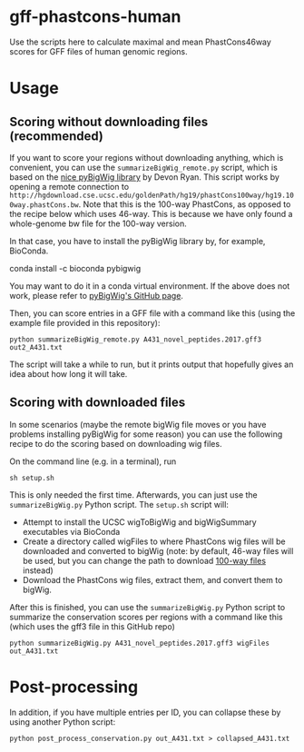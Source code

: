 # gff-phastcons-human
Use the scripts here to calculate maximal and mean PhastCons46way scores for GFF files of human genomic regions.

# Usage

## Scoring without downloading files (recommended)

If you want to score your regions without downloading anything, which is convenient, you can use the `summarizeBigWig_remote.py` script, which is based on the [nice pyBigWig library](https://github.com/dpryan79/pyBigWig) by Devon Ryan. This script works by opening a remote connection to `http://hgdownload.cse.ucsc.edu/goldenPath/hg19/phastCons100way/hg19.100way.phastCons.bw`. Note that this is the 100-way PhastCons, as opposed to the recipe below which uses 46-way. This is because we have only found a whole-genome bw file for the 100-way version.

In that case, you have to install the pyBigWig library by, for example, BioConda.

conda install -c bioconda pybigwig

You may want to do it in a conda virtual environment. If the above does not work, please refer to [pyBigWig's GitHub page](https://github.com/dpryan79/pyBigWig).

Then, you can score entries in a GFF file with a command like this (using the example file provided in this repository):

`python summarizeBigWig_remote.py A431_novel_peptides.2017.gff3 out2_A431.txt`

The script will take a while to run, but it prints output that hopefully gives an idea about how long it will take.

## Scoring with downloaded files

In some scenarios (maybe the remote bigWig file moves or you have problems installing pyBigWig for some reason) you can use the following recipe to do the scoring based on downloading wig files. 

On the command line (e.g. in a terminal), run

`sh setup.sh`

This is only needed the first time. Afterwards, you can just use the `summarizeBigWig.py` Python script. The `setup.sh` script will:

- Attempt to install the UCSC wigToBigWig and bigWigSummary executables via BioConda
- Create a directory called wigFiles to where PhastCons wig files will be downloaded and converted to bigWig (note: by default, 46-way files will be used, but you can change the path to download [100-way files](http://hgdownload.cse.ucsc.edu/goldenPath/hg19/phastCons100way/hg19.100way.phastCons/) instead)
- Download the PhastCons wig files, extract them, and convert them to bigWig.

After this is finished, you can use the `summarizeBigWig.py` Python script to summarize the conservation scores per regions with a command like this (which uses the gff3 file in this GitHub repo)

`python summarizeBigWig.py A431_novel_peptides.2017.gff3 wigFiles out_A431.txt`

# Post-processing

In addition, if you have multiple entries per ID, you can collapse these by using another Python script:

`python post_process_conservation.py out_A431.txt > collapsed_A431.txt`


